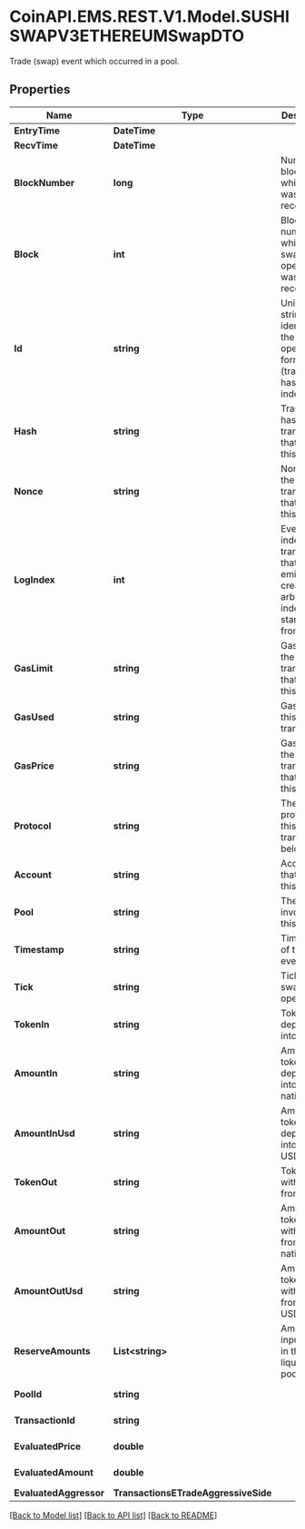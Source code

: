 # CoinAPI.EMS.REST.V1.Model.SUSHISWAPV3ETHEREUMSwapDTO
Trade (swap) event which occurred in a pool.

## Properties

Name | Type | Description | Notes
------------ | ------------- | ------------- | -------------
**EntryTime** | **DateTime** |  | [optional] 
**RecvTime** | **DateTime** |  | [optional] 
**BlockNumber** | **long** | Number of block in which entity was recorded. | [optional] 
**Block** | **int** | Block number in which the swap operation was recorded. | [optional] 
**Id** | **string** | Unique string identifier of the swap operation, format: (transaction hash)-(log index). | [optional] 
**Hash** | **string** | Transaction hash of the transaction that emitted this event. | [optional] 
**Nonce** | **string** | Nonce of the transaction that emitted this event. | [optional] 
**LogIndex** | **int** | Event log index. For transactions that don&#39;t emit event, create arbitrary index starting from 0. | [optional] 
**GasLimit** | **string** | Gas limit of the transaction that emitted this event. | [optional] 
**GasUsed** | **string** | Gas used in this transaction. | [optional] 
**GasPrice** | **string** | Gas price of the transaction that emitted this event. | [optional] 
**Protocol** | **string** | The protocol this transaction belongs to. | [optional] 
**Account** | **string** | Account that emitted this event. | [optional] 
**Pool** | **string** | The pool involving this event. | [optional] 
**Timestamp** | **string** | Timestamp of this event. | [optional] 
**Tick** | **string** | Tick of the swap operation. | [optional] 
**TokenIn** | **string** | Token deposited into pool. | [optional] 
**AmountIn** | **string** | Amount of token deposited into pool in native units. | [optional] 
**AmountInUsd** | **string** | Amount of token deposited into pool in USD. | [optional] 
**TokenOut** | **string** | Token withdrawn from pool. | [optional] 
**AmountOut** | **string** | Amount of token withdrawn from pool in native units. | [optional] 
**AmountOutUsd** | **string** | Amount of token withdrawn from pool in USD. | [optional] 
**ReserveAmounts** | **List&lt;string&gt;** | Amount of input tokens in the liquidity pool. | [optional] 
**PoolId** | **string** |  | [optional] [readonly] 
**TransactionId** | **string** |  | [optional] [readonly] 
**EvaluatedPrice** | **double** |  | [optional] [readonly] 
**EvaluatedAmount** | **double** |  | [optional] [readonly] 
**EvaluatedAggressor** | **TransactionsETradeAggressiveSide** |  | [optional] 

[[Back to Model list]](../README.md#documentation-for-models) [[Back to API list]](../README.md#documentation-for-api-endpoints) [[Back to README]](../README.md)

